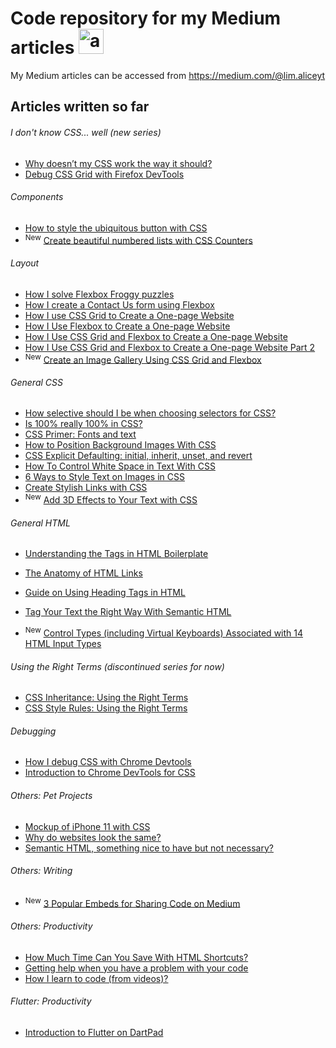 # Code repository for my Medium articles <img src="https://miro.medium.com/fit/c/256/256/2*ObBy4f3rjj9Ib0ykFq9kgw.png" alt="avatar" width="40"/> 

My Medium articles can be accessed from https://medium.com/@lim.aliceyt

## Articles written so far

###### I don't know CSS... well (new series)
- [Why doesn’t my CSS work the way it should?](https://medium.com/@lim.aliceyt/why-doesnt-my-css-work-the-way-it-should-e2313815520a)
- [Debug CSS Grid with Firefox DevTools](https://medium.com/@lim.aliceyt/debug-css-grid-with-firefox-devtools-949f328aab88)


###### Components
- [How to style the ubiquitous button with CSS](https://medium.com/@lim.aliceyt/how-to-style-the-ubiquitous-button-with-css-6bf1066e01be)
- <sup>New</sup> [Create beautiful numbered lists with CSS Counters](https://blog.prototypr.io/create-beautiful-numbered-lists-with-css-counters-726e705d9e14)

###### Layout
- [How I solve Flexbox Froggy puzzles](https://medium.com/@lim.aliceyt/how-i-solve-flexbox-froggy-puzzles-cb42372b55b2)
- [How I create a Contact Us form using Flexbox](https://medium.com/swlh/how-i-create-a-contact-us-form-using-flexbox-b9f6660d4c96)
- [How I use CSS Grid to Create a One-page Website](https://medium.com/swlh/how-i-use-css-grid-to-create-a-one-page-website-ffc97668d33a)
- [How I Use Flexbox to Create a One-page Website](https://medium.com/swlh/how-i-use-flexbox-to-create-a-one-page-website-81db78e61738)
- [How I Use CSS Grid and Flexbox to Create a One-page Website](https://medium.com/swlh/how-i-use-css-grid-and-flexbox-to-create-a-one-page-website-262aeea3592a)
- [How I Use CSS Grid and Flexbox to Create a One-page Website Part 2](https://medium.com/@lim.aliceyt/how-i-use-css-grid-and-flexbox-to-create-a-one-page-website-part-2-e575edb422fe)
- <sup>New</sup> [Create an Image Gallery Using CSS Grid and Flexbox](https://medium.com/better-programming/how-to-use-css-grid-and-flexbox-to-create-an-image-gallery-924f7896d142)

###### General CSS 
- [How selective should I be when choosing selectors for CSS?](https://medium.com/swlh/how-selective-should-i-be-when-choosing-selectors-for-css-16d80287a4e1)
- [Is 100% really 100% in CSS?](https://medium.com/@lim.aliceyt/is-100-really-100-in-css-d4c17366aaf4)
- [CSS Primer: Fonts and text](https://medium.com/swlh/css-primer-fonts-and-text-b6b5bb3e0370)
- [How to Position Background Images With CSS](https://medium.com/better-programming/how-to-position-background-images-with-css-73cc544975c3)
- [CSS Explicit Defaulting: initial, inherit, unset, and revert](https://medium.com/better-programming/css-explicit-defaulting-initial-inherit-unset-and-revert-9110647cdaa1)
- [How To Control White Space in Text With CSS](https://medium.com/better-programming/how-to-control-white-space-in-text-with-css-2a7695a0c73b)
- [6 Ways to Style Text on Images in CSS](https://medium.com/better-programming/ways-to-style-text-on-images-in-css-fa94e31d63e7)
- [Create Stylish Links with CSS](https://medium.com/@lim.aliceyt/create-stylish-links-with-css-983d33102f5a)
- <sup>New</sup> [Add 3D Effects to Your Text with CSS](https://medium.com/swlh/add-3d-effects-to-your-text-with-css-588da44f709f)

###### General HTML
- [Understanding the Tags in HTML Boilerplate](https://medium.com/better-programming/understanding-the-tags-in-html-boilerplate-38d1ae2805f7)
- [The Anatomy of HTML Links](https://medium.com/better-programming/a-primer-on-html-links-af632c4857e0)

- [Guide on Using Heading Tags in HTML](https://medium.com/front-end-chummies/guide-on-using-heading-tags-in-html-53798b79867f)
- [Tag Your Text the Right Way With Semantic HTML](https://medium.com/@lim.aliceyt/tag-your-text-the-right-way-with-semantic-html-cf3324b14d1b)
- <sup>New</sup>  [Control Types (including Virtual Keyboards) Associated with 14 HTML Input Types](https://medium.com/front-end-chummies/control-types-including-virtual-keyboards-associated-with-14-html-input-types-4a0b216d68c6)

###### Using the Right Terms (discontinued series for now)
- [CSS Inheritance: Using the Right Terms](https://medium.com/better-programming/css-inheritance-using-the-right-terms-532468b46a05)
- [CSS Style Rules: Using the Right Terms](https://medium.com/better-programming/css-style-rules-using-the-right-terms-c8ddd82d4c47)

###### Debugging
- [How I debug CSS with Chrome Devtools](https://medium.com/swlh/how-i-debug-css-with-chrome-devtools-2ad3ffeec3ca)
- [Introduction to Chrome DevTools for CSS](https://medium.com/better-programming/introduction-to-chrome-devtools-for-css-8d0f90ac860b)

###### Others: Pet Projects
- [Mockup of iPhone 11 with CSS](https://medium.com/@lim.aliceyt/mockup-of-iphone-11-with-css-2df1ae4ea6ac)
- [Why do websites look the same?](https://medium.com/swlh/why-do-websites-look-the-same-dfe9bc8970ac)
- [Semantic HTML, something nice to have but not necessary?](https://medium.com/@lim.aliceyt/semantic-html-something-nice-to-have-but-not-necessary-50929bb48de8)

###### Others: Writing
- <sup>New</sup>  [3 Popular Embeds for Sharing Code on Medium](https://medium.com/better-programming/popular-embeds-for-sharing-code-on-medium-8ba951e9c5d0)

###### Others: Productivity
- [How Much Time Can You Save With HTML Shortcuts?](https://medium.com/better-programming/how-much-time-can-you-save-with-html-shortcuts-5357a32756d7)
- [Getting help when you have a problem with your code](https://medium.com/swlh/getting-help-when-you-have-a-problem-with-your-code-f9664a7c6bf2)
- [How I learn to code (from videos)?](https://medium.com/@lim.aliceyt/how-i-learn-to-code-from-videos-bad52aedfb9f)

###### Flutter: Productivity
- [Introduction to Flutter on DartPad](https://medium.com/better-programming/introduction-to-flutter-on-dartpad-413b7680179b)
